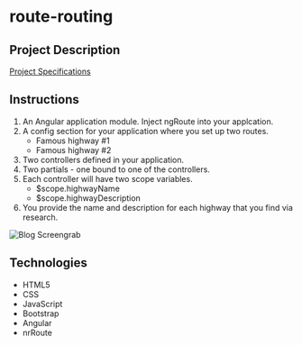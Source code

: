 # route-routing

## Project Description
[Project Specifications](https://github.com/nss-evening-cohort-05/chatty-scorpion-ducks/blob/master/instructions.md)

## Instructions

1. An Angular application module. Inject ngRoute into your applcation.
2. A config section for your application where you set up two routes.
	- Famous highway #1
	- Famous highway #2
3. Two controllers defined in your application.
4. Two partials - one bound to one of the controllers.
5. Each controller will have two scope variables.
	- $scope.highwayName
	- $scope.highwayDescription
6. You provide the name and description for each highway that you find via research.

![Blog Screengrab](https://raw.githubusercontent.com/nss-evening-cohort-05/chatty-scorpion-ducks/ed6e47566f6e04a8b272b0cd0b3016fbe9bc39df/ScreenGrab.PNG)

## Technologies

- HTML5
- CSS
- JavaScript
- Bootstrap
- Angular
- nrRoute


